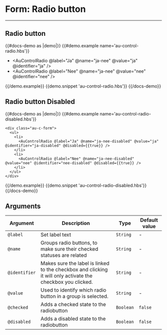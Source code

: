 # Form: Radio button

---

## Radio button

{{#docs-demo as |demo|}}
  {{#demo.example name='au-control-radio.hbs'}}
    <div class="au-c-form">
      <ul>
        <li>
          <AuControlRadio @label="Ja" @name="ja-nee" @value="ja" @identifier="ja" />
        </li>
        <li>
          <AuControlRadio @label="Nee" @name="ja-nee" @value="nee" @identifier="nee" />
        </li>
      </ul>
    </div>
  {{/demo.example}}
  {{demo.snippet 'au-control-radio.hbs'}}
{{/docs-demo}}

## Radio button Disabled

{{#docs-demo as |demo|}}
  {{#demo.example name='au-control-radio-disabled.hbs'}}

    <div class="au-c-form">
      <ul>
        <li>
          <AuControlRadio @label="Ja" @name="ja-nee-disabled" @value="ja" @identifier="ja-disabled" @disabled={{true}} />
        </li>
        <li>
          <AuControlRadio @label="Nee" @name="ja-nee-disabled" @value="nee" @identifier="nee-disabled" @disabled={{true}} />
        </li>
      </ul>
    </div>
  {{/demo.example}}
  {{demo.snippet 'au-control-radio-disabled.hbs'}}
{{/docs-demo}}

## Arguments

| Argument      | Description | Type | Default value |
| ------------- | ----------- | ---- | ------------- |
| `@label` | Set label text  | `String` | - |
| `@name` | Groups radio buttons, to make sure their checked statuses are related  | `String` | - |
| `@identifier` | Makes sure the label is linked to the checkbox and clicking it will only activate the checkbox you clicked.  | `String` | - |
| `@value` | Used to identify which radio button in a group is selected.  | `String` | - |
| `@checked` | Adds a checked state to the radiobutton | `Boolean` | `false` |
| `@disabled` | Adds a disabled state to the radiobutton | `Boolean` | `false` |
